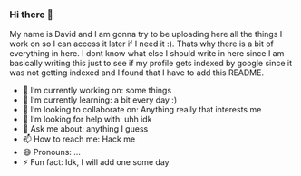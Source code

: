 ### Hi there 👋
My name is David and I am gonna try to be uploading here all the things I work on so I can access it later if I need it :). Thats why there is a bit of everything in here. I dont know what else I should write in here since I am basically writing this just to see if my profile gets indexed by google since it was not getting indexed and I found that I have to add this README.

- 🔭 I’m currently working on: some things
- 🌱 I’m currently learning: a bit every day :)
- 👯 I’m looking to collaborate on: Anything really that interests me
- 🤔 I’m looking for help with: uhh idk
- 💬 Ask me about: anything I guess
- 📫 How to reach me: Hack me
- 😄 Pronouns: ...
- ⚡ Fun fact: Idk, I will add one some day




<!--
**David132435/David132435** is a ✨ _special_ ✨ repository because its `README.md` (this file) appears on your GitHub profile.

Here are some ideas to get you started:

- 🔭 I’m currently working on ...
- 🌱 I’m currently learning ...
- 👯 I’m looking to collaborate on ...
- 🤔 I’m looking for help with ...
- 💬 Ask me about ...
- 📫 How to reach me: ...
- 😄 Pronouns: ...
- ⚡ Fun fact: ...
-->
